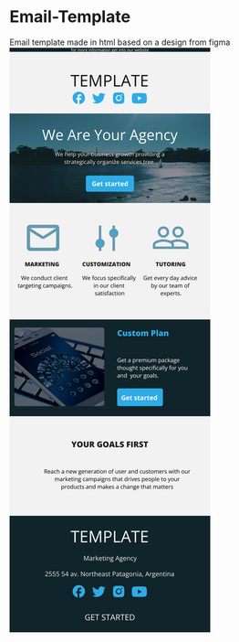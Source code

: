 # Email-Template
Email template made in html based on a design from figma
[![Label Form](https://github.com/orientalArg/Email-Template-/blob/main/MAIL.jpg)](https://github.com/orientalArg/Email-Template-/blob/main/MAIL.jpg)
